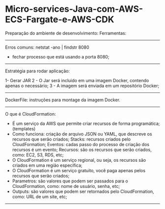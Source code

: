 # Micro-services-Java-com-AWS-ECS-Fargate-e-AWS-CDK

Preparação do ambiente de desenvolvimento:
Ferramentas:

_______________________________________________________



Erros comuns:
netstat -ano | findstr 8080
- fechar processo que está usando a porta 8080;


_______________________________________________________

Estratégia para rodar aplicação:

1- Gerar JAR
2 - O Jar será incluido em uma imagem Docker, contendo apenas o necessário;
3 - A imagem será enviada em um repositório Docker;


_______________________________________________________

DockerFile: instruções para montage da imagem Docker.

_______________________________________________________

O que é CloudFormation:
- É um serviço da AWS que permite criar recursos de forma programática; (templates)
- Como funciona: criação de arquivo JSON ou YAML, que descreve os recursos que serão criados;
Stacks: recursos criados pelo CloudFormation;
Eventos: cadas passo do processo de criação dos recursos é um evento;
Recursos: são os recursos que serão criados, como: EC2, S3, RDS, etc;
- O CloudFormation é um serviço regional, ou seja, os recursos são criados em uma região específica;
- O CloudFormation é um serviço gratuito, você paga apenas pelos recursos que serão criados;
- Parametros: são valores que podem ser passados para o CloudFormation, como: nome de usuário, senha, etc;
- Outputs: são valores que podem ser retornados pelo CloudFormation, como: URL de um site, etc;

_______________________________________________________
